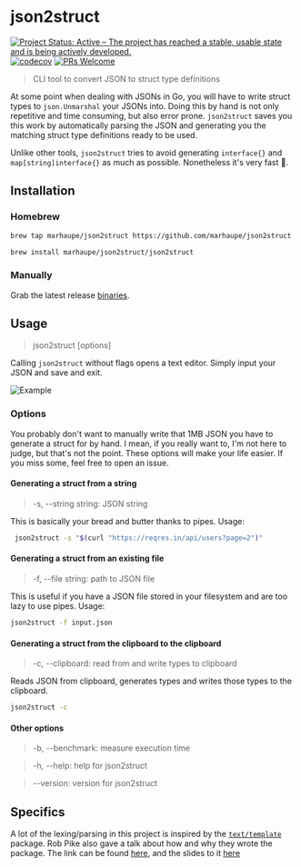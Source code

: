 # json2struct

[![Project Status: Active – The project has reached a stable, usable state and is being actively developed.](https://www.repostatus.org/badges/latest/active.svg)](https://www.repostatus.org/#active)
[![codecov](https://codecov.io/gh/marhaupe/json2struct/branch/master/graph/badge.svg)](https://codecov.io/gh/marhaupe/json2struct)
[![PRs Welcome](https://img.shields.io/badge/PRs-welcome-brightgreen.svg?style=flat-square)](http://makeapullrequest.com)

<!-- [![GoDoc](https://godoc.org/github.com/marhaupe/json2struct?status.svg)](https://godoc.org/github.com/marhaupe/json2struct) -->

> CLI tool to convert JSON to struct type definitions

At some point when dealing with JSONs in Go, you will have to write struct types to `json.Unmarshal` your JSONs into. Doing this by hand is not only repetitive and time consuming, but also error prone. `json2struct` saves you this work by automatically parsing the JSON and generating you the matching struct type definitions ready to be used.

Unlike other tools, `json2struct` tries to avoid generating `interface{}` and `map[string]interface{}` as much as possible. Nonetheless it's very fast 🚀.

## Installation

### Homebrew

```bash
brew tap marhaupe/json2struct https://github.com/marhaupe/json2struct

brew install marhaupe/json2struct/json2struct
```

### Manually

Grab the latest release [binaries](https://github.com/marhaupe/json2struct/releases).

## Usage

> json2struct [options]

Calling `json2struct` without flags opens a text editor. Simply input your JSON and save and exit.

![Example](.github/demo.gif)

### Options

You probably don't want to manually write that 1MB JSON you have to generate a struct for by hand. I mean, if you really want to, I'm not here to judge, but that's not the point. These options will make your life easier. If you miss some, feel free to open an issue.

#### Generating a struct from a string

> -s, --string string: JSON string

This is basically your bread and butter thanks to pipes. Usage:

```bash
 json2struct -s "$(curl "https://reqres.in/api/users?page=2")"
```

#### Generating a struct from an existing file

> -f, --file string: path to JSON file

This is useful if you have a JSON file stored in your filesystem and are too lazy to use pipes. Usage:

```bash
json2struct -f input.json
```

#### Generating a struct from the clipboard to the clipboard

> -c, --clipboard: read from and write types to clipboard

Reads JSON from clipboard, generates types and writes those types to the clipboard.

```bash
json2struct -c
```

#### Other options

> -b, --benchmark: measure execution time

> -h, --help: help for json2struct

> --version: version for json2struct

## Specifics

A lot of the lexing/parsing in this project is inspired by the [`text/template`](https://go.dev/src/text/template/) package. Rob Pike also gave a talk about how and why they wrote the package. The link can be found [here](https://www.youtube.com/watch?v=HxaD_trXwRE), and the slides to it [here](https://go.dev/talks/2011/lex.slide#1)
